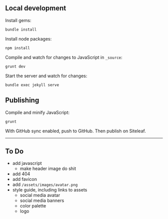 ## Local development

Install gems:

```
bundle install
```

Install node packages:

```
npm install
```

Compile and watch for changes to JavaScript in `_source`:

```
grunt dev
```

Start the server and watch for changes:

```
bundle exec jekyll serve
```

## Publishing

Compile and minify JavaScript:

```
grunt
```

With GitHub sync enabled, push to GitHub. Then publish on Siteleaf.

---
## To Do

- add javascript
  - make header image do shit
- add 404
- add favicon
- add `/assets/images/avatar.png`
- style guide, including links to assets
  - social media avatar
  - social media banners
  - color palette
  - logo
